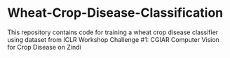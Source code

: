 # Wheat-Crop-Disease-Classification
This repository contains code for training a wheat crop disease classifier using dataset from ICLR Workshop Challenge #1: CGIAR Computer Vision for Crop Disease on Zindi
